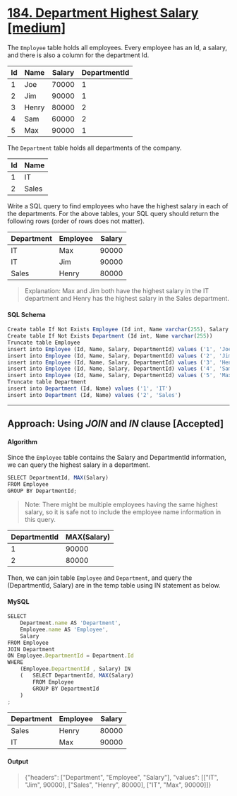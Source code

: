 # [184.	Department Highest Salary [medium]](https://leetcode.com/problems/department-highest-salary/)

The `Employee` table holds all employees. Every employee has an Id, a salary, and there is also a column for the department Id.

 Id | Name  | Salary | DepartmentId 
--|--|--|--
 1  | Joe   | 70000  | 1            
 2  | Jim   | 90000  | 1            
 3  | Henry | 80000  | 2            
 4  | Sam   | 60000  | 2            
 5  | Max   | 90000  | 1            

The `Department` table holds all departments of the company.

 Id | Name     
--|--
| 1  | IT       
| 2  | Sales    

Write a SQL query to find employees who have the highest salary in each of the departments. For the above tables, your SQL query should return the following rows (order of rows does not matter).

 Department | Employee | Salary 
--|--|--
 IT         | Max      | 90000  
 IT         | Jim      | 90000  
 Sales      | Henry    | 80000  


> Explanation:
Max and Jim both have the highest salary in the IT department and Henry has the highest salary in the Sales department.

#### SQL Schema
```javascript
Create table If Not Exists Employee (Id int, Name varchar(255), Salary int, DepartmentId int)
Create table If Not Exists Department (Id int, Name varchar(255))
Truncate table Employee
insert into Employee (Id, Name, Salary, DepartmentId) values ('1', 'Joe', '70000', '1')
insert into Employee (Id, Name, Salary, DepartmentId) values ('2', 'Jim', '90000', '1')
insert into Employee (Id, Name, Salary, DepartmentId) values ('3', 'Henry', '80000', '2')
insert into Employee (Id, Name, Salary, DepartmentId) values ('4', 'Sam', '60000', '2')
insert into Employee (Id, Name, Salary, DepartmentId) values ('5', 'Max', '90000', '1')
Truncate table Department
insert into Department (Id, Name) values ('1', 'IT')
insert into Department (Id, Name) values ('2', 'Sales')
```

---
## Approach: Using _JOIN_ and _IN_ clause [Accepted]
#### Algorithm
Since the `Employee` table contains the Salary and DepartmentId information, we can query the highest salary in a department.
```javascript
SELECT DepartmentId, MAX(Salary)
FROM Employee
GROUP BY DepartmentId;
```
> Note: There might be multiple employees having the same highest salary, so it is safe not to include the employee name information in this query.

 DepartmentId | MAX(Salary) 
--|--
 1            | 90000       
 2            | 80000       
 
 Then, we can join table `Employee` and `Department`, and query the (DepartmentId, Salary) are in the temp table using IN statement as below.
 
 #### MySQL
```javascript
SELECT
    Department.name AS 'Department',
    Employee.name AS 'Employee',
    Salary
FROM Employee
JOIN Department 
ON Employee.DepartmentId = Department.Id
WHERE
    (Employee.DepartmentId , Salary) IN
    (   SELECT DepartmentId, MAX(Salary)
        FROM Employee
        GROUP BY DepartmentId
	)
;
```
 Department | Employee | Salary 
--|--|--
 Sales      | Henry    | 80000  
 IT         | Max      | 90000  
 
 #### Output
> {"headers": ["Department", "Employee", "Salary"], "values": [["IT", "Jim", 90000], ["Sales", "Henry", 80000], ["IT", "Max", 90000]]}
